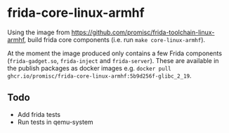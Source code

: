 # frida-core-linux-armhf

Using the image from https://github.com/promisc/frida-toolchain-linux-armhf, build frida core components (i.e. run `make core-linux-armhf`).

At the moment the image produced only contains a few Frida components (`frida-gadget.so`, `frida-inject` and `frida-server`). These are available in the publish packages as docker images e.g. `docker pull ghcr.io/promisc/frida-core-linux-armhf:5b9d256f-glibc_2_19`.

## Todo
* Add frida tests
* Run tests in qemu-system

